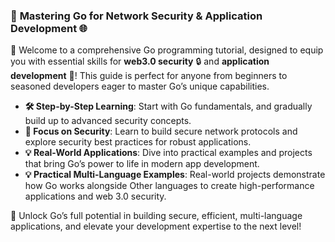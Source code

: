 ### 🚀 **Mastering Go for Network Security & Application Development** 🌐

🌟 Welcome to a comprehensive Go programming tutorial, designed to equip you with essential skills for **web3.0 security** 🔒 and **application development** 📱! This guide is perfect for anyone from beginners to seasoned developers eager to master Go’s unique capabilities.

- **🛠 Step-by-Step Learning**: Start with Go fundamentals, and gradually build up to advanced security concepts.
- **🔐 Focus on Security**: Learn to build secure network protocols and explore security best practices for robust applications.
- **💡 Real-World Applications**: Dive into practical examples and projects that bring Go’s power to life in modern app development.
- **💡 Practical Multi-Language Examples**: Real-world projects demonstrate how Go works alongside Other languages to create high-performance applications and web 3.0 security.

💓 Unlock Go’s full potential in building secure, efficient, multi-language applications, and elevate your development expertise to the next level!
